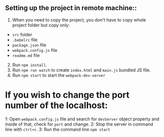 ## Setting up the project in remote machine::

1. When you need to copy the project, you don't have to copy whole project folder but copy only:
  - `src` folder
  - `.babelrc` file
  - `package.json` file
  - `webpack.config.js` file
  - `readme.md` file

2. Run `npm install`.
3. Run `npm run watch` to create `index.html` and `main.js` bundled JS file.
4. Run `npm start` to start the `webpack-dev-server`


If you wish to change the port number of the localhost:
=======================================================
1: Open `webpack.config.js` file and search for `devServer` object property and inside of that, check for `port` and change.
2: Stop the server in command line with `ctrl+c`.
3: Run the command line `npm start`
